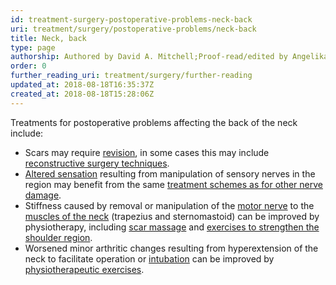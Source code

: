 ```yaml
---
id: treatment-surgery-postoperative-problems-neck-back
uri: treatment/surgery/postoperative-problems/neck-back
title: Neck, back
type: page
authorship: Authored by David A. Mitchell;Proof-read/edited by Angelika Sebald
order: 0
further_reading_uri: treatment/surgery/further-reading
updated_at: 2018-08-18T16:35:37Z
created_at: 2018-08-18T15:28:06Z
---
```


<p>Treatments for postoperative problems affecting the back of the
    neck include:</p>
<ul>
    <li>Scars may require <a href="/treatment/surgery/facial-appearance">revision</a>,
        in some cases this may include <a href="/treatment/surgery/reconstruction">reconstructive surgery techniques</a>.</li>
    <li><a href="/diagnosis/a-z/neuropathies/getting-started">Altered sensation</a>        resulting from manipulation of sensory nerves in the
        region may benefit from the same <a href="/treatment/surgery/neuropathies">treatment schemes as for other nerve damage</a>.</li>
    <li>Stiffness caused by removal or manipulation of the <a href="/diagnosis/a-z/neuropathies/detailed">motor nerve</a>        to the <a href="/diagnosis/anatomy">muscles of the neck</a>        (trapezius and sternomastoid) can be improved by physiotherapy,
        including <a href="/help/physiotherapy/videos/scar-massage">scar massage</a>        and <a href="/help/physiotherapy/videos/shoulder">exercises to strengthen the shoulder region</a>.</li>
    <li>Worsened minor arthritic changes resulting from hyperextension
        of the neck to facilitate operation or <a href="/treatment/surgery/anaesthesia/more-info">intubation</a>        can be improved by <a href="/help/physiotherapy/videos/shoulder">physiotherapeutic exercises</a>.</li>
</ul>
